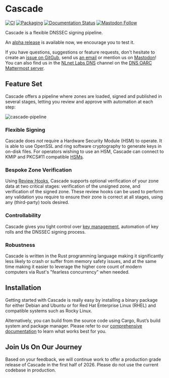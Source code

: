 # Cascade

[![CI](https://github.com/NLnetLabs/cascade/workflows/ci/badge.svg)](https://github.com/NLnetLabs/cascade/actions?query=workflow%3Aci)
[![Packaging](https://github.com/NLnetLabs/cascade/actions/workflows/pkg.yml/badge.svg)](https://nlnetlabs.nl/packages/)
[![Documentation Status](https://app.readthedocs.org/projects/cascade-signer/badge/?version=latest)](https://cascade.docs.nlnetlabs.nl/)
[![Mastodon Follow](https://img.shields.io/mastodon/follow/114692612288811644?domain=social.nlnetlabs.nl&style=social)](https://social.nlnetlabs.nl/@nlnetlabs)

Cascade is a flexible DNSSEC signing pipeline. 

An [alpha release](https://github.com/NLnetLabs/cascade/releases) is
available now, we encourage you to test it.

If you have questions, suggestions or feature requests, don't hesitate to
create an [issue on GitGub](https://github.com/NLnetLabs/cascade/issues),
send us [an email](mailto:cascade@nlnetlabs.nl) or mention us on 
[Mastodon](https://social.nlnetlabs.nl/@nlnetlabs/)! You can also find us in the
[NLnet Labs DNS](https://chat.dns-oarc.net/community/channels/ldns) channel
on the [DNS OARC Mattermost
server](https://www.dns-oarc.net/oarc/services/chat).

## Feature Set

Cascade offers a pipeline where zones are loaded, signed and published in several
stages, letting you review and approve with automation at each step:

![cascade-pipeline](https://github.com/user-attachments/assets/8427c617-bb73-44a4-a47e-90e9699157e0)

### Flexible Signing

Cascade does *not* require a Hardware Security Module (HSM) to operate.
It is able to use OpenSSL and ring software cryptography to generate keys 
in on-disk files. For operators wishing to use an HSM, Cascade can 
connect to KMIP and PKCS#11 compatible 
[HSMs](https://cascade.docs.nlnetlabs.nl/en/latest/hsms.html).

### Bespoke Zone Verification

Using [Review Hooks](https://cascade.docs.nlnetlabs.nl/en/latest/review-hooks.html),
Cascade supports optional verification of your
zone data at two critical stages: verification of the unsigned zone, and
verification of the signed zone. These review hooks can be used to perform any 
validation you require to ensure their zone is correct at all stages, using 
any (third-party) tools desired.

### Controllability

Cascade gives you tight control over 
[key management](https://cascade.docs.nlnetlabs.nl/en/latest/key-management.html),
automation of key rolls and the DNSSEC signing process.

### Robustness

Cascade is written in the Rust programming language making it significantly
less likely to crash or suffer from memory safety issues, and at the same
time making it easier to leverage the higher core count of modern computers
via Rust's "fearless concurrency" when needed.

## Installation

Getting started with Cascade is really easy by installing a binary package
for either Debian and Ubuntu or for Red Hat Enterprise Linux (RHEL) and
compatible systems such as Rocky Linux.

Alternatively, you can build from the source code using Cargo, Rust’s build 
system and package manager. Please refer to our [comprehensive
documentation](https://cascade.docs.nlnetlabs.nl/) to learn what works best
for you.

## Join Us On Our Journey

Based on your feedback, we will continue work to offer a production grade
release of Cascade in the first half of 2026. Please do not use the current
codebase in production.
